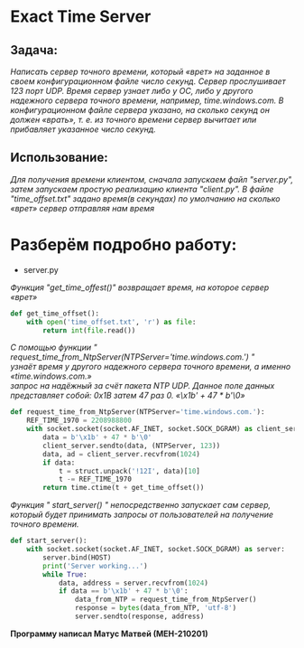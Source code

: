 # Exact Time Server #
## Задача: ##
_Написать сервер точного времени, который «врет» на заданное в своем конфигурационном файле число секунд. Сервер прослушивает 123 порт UDP. Время сервер узнает
либо у ОС, либо у другого надежного сервера точного времени, например, time.windows.com.
В конфигурационном файле сервера указано, на сколько секунд он должен «врать», т. е. из
точного времени сервер вычитает или прибавляет указанное число секунд._

## Использование: ##
_Для получения времени клиентом, сначала запускаем файл "server.py",
затем запускаем простую реализацию клиента "client.py".
В файле "time_offset.txt" задано время(в секундах) по умолчанию на сколько «врет» 
сервер отправляя нам время_

# Разберём подробно работу: #
+ server.py 

_Функция "get_time_offest()" возвращает время, на которое сервер «врет»_
```python
def get_time_offset():
    with open('time_offset.txt', 'r') as file:
        return int(file.read())
```

_С помощью функции " request_time_from_NtpServer(NTPServer='time.windows.com.') " <br/>
узнаёт время у другого надежного сервера точного времени, а именно  «time.windows.com.» <br/>
запрос на надёжный за счёт пакета NTP UDP. Данное поле данных представляет собой: 0x1B затем 47 раз 0. «\x1b' + 47 * b'\0»_
```python
def request_time_from_NtpServer(NTPServer='time.windows.com.'):
    REF_TIME_1970 = 2208988800
    with socket.socket(socket.AF_INET, socket.SOCK_DGRAM) as client_server:
        data = b'\x1b' + 47 * b'\0'
        client_server.sendto(data, (NTPServer, 123))
        data, ad = client_server.recvfrom(1024)
        if data:
            t = struct.unpack('!12I', data)[10]
            t -= REF_TIME_1970
        return time.ctime(t + get_time_offset())
```
_Функция " start_server() " непосредственно запускает сам сервер, который будет принимать запросы от пользователей на получение точного времени._
```python
def start_server():
    with socket.socket(socket.AF_INET, socket.SOCK_DGRAM) as server:
        server.bind(HOST)
        print('Server working...')
        while True:
            data, address = server.recvfrom(1024)
            if data == b'\x1b' + 47 * b'\0':
                data_from_NTP = request_time_from_NtpServer()
                response = bytes(data_from_NTP, 'utf-8')
                server.sendto(response, address)
```
__Программу написал Матус Матвей (МЕН-210201)__
